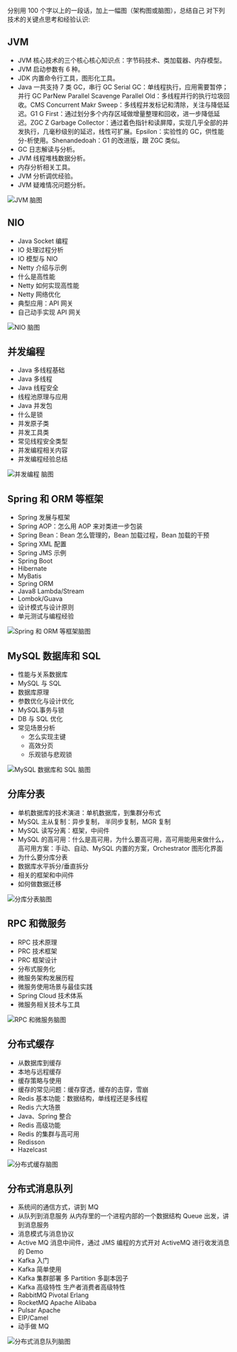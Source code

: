 分别用 100 个字以上的一段话，加上一幅图（架构图或脑图），总结自己
对下列技术的关键点思考和经验认识:

## JVM

- JVM 核心技术的三个核心核心知识点：字节码技术、类加载器、内存模型。
- JVM 启动参数有 6 种。
- JDK 内置命令行工具，图形化工具。
- Java 一共支持 7 类 GC，串行 GC Serial GC：单线程执行，应用需要暂停；并行 GC ParNew Parallel Scavenge Parallel Old：多线程并行的执行垃圾回收。CMS Concurrent Makr Sweep：多线程并发标记和清除，关注与降低延迟。G1 G First：通过划分多个内存区域做增量整理和回收，进一步降低延迟。ZGC Z Garbage Collector：通过着色指针和读屏障，实现几乎全部的并发执行，几毫秒级别的延迟，线性可扩展。Epsilon：实验性的 GC，供性能分-析使用。Shenandedoah：G1 的改进版，跟 ZGC 类似。
- GC 日志解读与分析。
- JVM 线程堆栈数据分析。
- 内存分析相关工具。
- JVM 分析调优经验。
- JVM 疑难情况问题分析。

![JVM 脑图](./assets/JVM.png)

## NIO

- Java Socket 编程
- IO 处理过程分析
- IO 模型与 NIO
- Netty 介绍与示例
- 什么是高性能
- Netty 如何实现高性能
- Netty 网络优化
- 典型应用：API 网关
- 自己动手实现 API 网关

![NIO 脑图](./assets/NIO.png)

## 并发编程

- Java 多线程基础
- Java 多线程
- Java 线程安全
- 线程池原理与应用
- Java 并发包
- 什么是锁
- 并发原子类
- 并发工具类
- 常见线程安全类型
- 并发编程相关内容
- 并发编程经验总结


![并发编程 脑图](./assets/Concurrent.png)

## Spring 和 ORM 等框架

- Spring 发展与框架
- Spring AOP：怎么用 AOP 来对类进一步包装
- Spring Bean：Bean 怎么管理的，Bean 加载过程，Bean 加载的干预
- Spring XML 配置
- Spring JMS 示例
- Spring Boot
- Hibernate
- MyBatis
- Spring ORM
- Java8 Lambda/Stream
- Lombok/Guava
- 设计模式与设计原则
- 单元测试与编程经验

![Spring 和 ORM 等框架脑图](./assets/Framework.png)

## MySQL 数据库和 SQL

- 性能与关系数据库
- MySQL 与 SQL
- 数据库原理
- 参数优化与设计优化
- MySQL事务与锁
- DB 与 SQL 优化
- 常见场景分析
    - 怎么实现主键
    - 高效分页
    - 乐观锁与悲观锁

![MySQL 数据库和 SQL 脑图](./assets/MySQL.png)

## 分库分表

- 单机数据库的技术演进：单机数据库，到集群分布式
- MySQL 主从复制：异步复制， 半同步复制，MGR 复制
- MySQL 读写分离：框架，中间件
- MySQL 的高可用：什么是高可用，为什么要高可用，高可用能用来做什么，高可用方案：手动、自动、MySQL 内置的方案，Orchestrator 图形化界面
- 为什么要分库分表
- 数据库水平拆分/垂直拆分
- 相关的框架和中间件
- 如何做数据迁移


![分库分表脑图](./assets/分库分表.png)

## RPC 和微服务

- RPC 技术原理
- PRC 技术框架
- PRC 框架设计
- 分布式服务化
- 微服务架构发展历程
- 微服务使用场景与最佳实践
- Spring Cloud 技术体系
- 微服务相关技术与工具

![RPC 和微服务脑图](./assets/RPC%20%E5%92%8C%E5%BE%AE%E6%9C%8D%E5%8A%A1.png)

## 分布式缓存

- 从数据库到缓存
- 本地与远程缓存
- 缓存策略与使用
- 缓存的常见问题：缓存穿透，缓存的击穿，雪崩
- Redis 基本功能：数据结构，单线程还是多线程
- Redis 六大场景
- Java、Spring 整合
- Redis 高级功能
- Redis 的集群与高可用
- Redisson
- Hazelcast

![分布式缓存脑图](./assets/%E5%88%86%E5%B8%83%E5%BC%8F%E7%BC%93%E5%AD%98.png)

## 分布式消息队列

- 系统间的通信方式，讲到 MQ
- 从队列到消息服务 从内存里的一个进程内部的一个数据结构 Queue 出发，讲到消息服务
- 消息模式与消息协议
- Active MQ 消息中间件，通过 JMS 编程的方式开对 ActiveMQ 进行收发消息的 Demo
- Kafka 入门
- Kafka 简单使用
- Kafka 集群部署 多 Partition 多副本因子
- Kafka 高级特性 生产者消费者高级特性
- RabbitMQ Pivotal Erlang
- RocketMQ Apache Alibaba
- Pulsar Apache
- EIP/Camel
- 动手做 MQ

![分布式消息队列脑图](./assets/%E5%88%86%E5%B8%83%E5%BC%8F%E6%B6%88%E6%81%AF%E9%98%9F%E5%88%97.png)